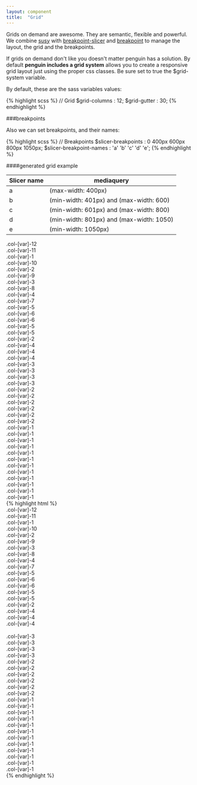 ```yaml
---
layout: component
title:  "Grid"
---
```


Grids on demand are awesome. They are semantic, flexible and powerful. We combine [susy](http://susy.oddbird.net/) with [breakpoint-slicer](https://github.com/lolmaus/breakpoint-slicer) and [breakpoint](https://github.com/at-import/breakpoint) to manage the layout, the grid and the breakpoints.

If grids on demand don't like you doesn't matter penguin has a solution. By default **penguin includes a grid system** allows you to create a responsive grid layout just using the proper css classes. Be sure set to true the $grid-system variable.

By default, these are the sass variables values:

{% highlight scss %}
// Grid
$grid-columns             : 12;
$grid-gutter              : 30;
{% endhighlight %}

###breakpoints

Also we can set breakpoints, and their names:

{% highlight scss %}
// Breakpoints
$slicer-breakpoints       : 0   400px   600px   800px   1050px;
$slicer-breakpoint-names  :  'a'     'b'     'c'     'd'      'e';
{% endhighlight %}

####generated grid example

| Slicer name    | mediaquery                                  |
|----------------|---------------------------------------------|
| a              | (max-width: 400px)                          |
| b              | (min-width: 401px) and (max-width: 600)     |
| c              | (min-width: 601px) and (max-width: 800)     |
| d              | (min-width: 801px) and (max-width: 1050)    |
| e              | (min-width: 1050px)                         |

<div class="row penguin-example">
    <!-- 12 -->
    <div class="col-a-12 col-c-12 col-d-12 col-e-12">
        <span class="fill-col">.col-[var]-12</span>
    </div>
    <!-- 11 -->
    <div class="col-a-11 col-b-11 col-c-11 col-d-11 col-e-11">
        <span class="fill-col">.col-[var]-11</span>
    </div>
    <div class="col-a-1 col-b-1 col-c-1 col-d-1 col-e-1">
        <span class="fill-col">.col-[var]-1</span>
    </div>
    <!-- 10 -->
    <div class="col-a-10 col-b-10 col-c-10 col-d-10 col-e-10">
        <span class="fill-col">.col-[var]-10</span>
    </div>
    <div class="col-a-2 col-b-2 col-c-2 col-d-2 col-e-2">
        <span class="fill-col">.col-[var]-2</span>
    </div>
    <!-- 9 -->
    <div class="col-a-9 col-b-9 col-c-9 col-d-9 col-e-9">
        <span class="fill-col">.col-[var]-9</span>
    </div>
    <div class="col-a-3 col-b-3 col-c-3 col-d-3 col-e-3">
        <span class="fill-col">.col-[var]-3</span>
    </div>
    <!-- 8 -->
    <div class="col-a-8 col-b-8 col-c-8 col-d-8 col-e-8">
        <span class="fill-col">.col-[var]-8</span>
    </div>
    <div class="col-a-4 col-b-4 col-c-4 col-d-4 col-e-4">
        <span class="fill-col">.col-[var]-4</span>
    </div>
    <!-- 7 -->
    <div class="col-a-7 col-b-7 col-c-7 col-d-7 col-e-7">
        <span class="fill-col">.col-[var]-7</span>
    </div>
    <div class="col-a-5 col-b-5 col-c-5 col-d-5 col-e-5">
        <span class="fill-col">.col-[var]-5</span>
    </div>
    <!-- 6 -->
    <div class="col-a-6 col-b-6 col-c-6 col-d-6 col-e-6">
        <span class="fill-col">.col-[var]-6</span>
    </div>
    <div class="col-a-6 col-b-6 col-c-6 col-d-6 col-e-6">
        <span class="fill-col">.col-[var]-6</span>
    </div>
    <!-- 5 -->
    <div class="col-a-5 col-b-5 col-c-5 col-d-5 col-e-5">
        <span class="fill-col">.col-[var]-5</span>
    </div>
    <div class="col-a-5 col-b-5 col-c-5 col-d-5 col-e-5">
        <span class="fill-col">.col-[var]-5</span>
    </div>
    <div class="col-a-2 col-b-2 col-c-2 col-d-2 col-e-2">
        <span class="fill-col">.col-[var]-2</span>
    </div>
    <!-- 4 -->
    <div class="col-a-4 col-b-3 col-c-4 col-d-4 col-e-4">
        <span class="fill-col">.col-[var]-4</span>
    </div>
    <div class="col-a-4 col-b-3 col-c-4 col-d-4 col-e-4">
        <span class="fill-col">.col-[var]-4</span>
    </div>
    <div class="col-a-4 col-b-3 col-c-4 col-d-4 col-e-4">
        <span class="fill-col">.col-[var]-4</span>
    </div>
    <!-- 3 -->
    <div class="col-a-3 col-b-3 col-c-3 col-d-3 col-e-3">
        <span class="fill-col">.col-[var]-3</span>
    </div>
    <div class="col-a-3 col-b-3 col-c-3 col-d-3 col-e-3">
        <span class="fill-col">.col-[var]-3</span>
    </div>
    <div class="col-a-3 col-b-3 col-c-3 col-d-3 col-e-3">
        <span class="fill-col">.col-[var]-3</span>
    </div>
    <div class="col-a-3 col-b-3 col-c-3 col-d-3 col-e-3">
        <span class="fill-col">.col-[var]-3</span>
    </div>
    <!-- 2 -->
    <div class="col-a-2 col-b-2 col-c-2 col-d-2 col-e-2">
        <span class="fill-col">.col-[var]-2</span>
    </div>
    <div class="col-a-2 col-b-2 col-c-2 col-d-2 col-e-2">
        <span class="fill-col">.col-[var]-2</span>
    </div>
    <div class="col-a-2 col-b-2 col-c-2 col-d-2 col-e-2">
        <span class="fill-col">.col-[var]-2</span>
    </div>
    <div class="col-a-2 col-b-2 col-c-2 col-d-2 col-e-2">
        <span class="fill-col">.col-[var]-2</span>
    </div>
    <div class="col-a-2 col-b-2 col-c-2 col-d-2 col-e-2">
        <span class="fill-col">.col-[var]-2</span>
    </div>
    <div class="col-a-2 col-b-2 col-c-2 col-d-2 col-e-2">
        <span class="fill-col">.col-[var]-2</span>
    </div>
    <!-- 1 -->
    <div class="col-a-1 col-b-1 col-c-1 col-d-1 col-e-1">
        <span class="fill-col">.col-[var]-1</span>
    </div>
    <div class="col-a-1 col-b-1 col-c-1 col-d-1 col-e-1">
        <span class="fill-col">.col-[var]-1</span>
    </div>
    <div class="col-a-1 col-b-1 col-c-1 col-d-1 col-e-1">
        <span class="fill-col">.col-[var]-1</span>
    </div>
    <div class="col-a-1 col-b-1 col-c-1 col-d-1 col-e-1">
        <span class="fill-col">.col-[var]-1</span>
    </div>
    <div class="col-a-1 col-b-1 col-c-1 col-d-1 col-e-1">
        <span class="fill-col">.col-[var]-1</span>
    </div>
    <div class="col-a-1 col-b-1 col-c-1 col-d-1 col-e-1">
        <span class="fill-col">.col-[var]-1</span>
    </div>
    <div class="col-a-1 col-b-1 col-c-1 col-d-1 col-e-1">
        <span class="fill-col">.col-[var]-1</span>
    </div>
    <div class="col-a-1 col-b-1 col-c-1 col-d-1 col-e-1">
        <span class="fill-col">.col-[var]-1</span>
    </div>
    <div class="col-a-1 col-b-1 col-c-1 col-d-1 col-e-1">
        <span class="fill-col">.col-[var]-1</span>
    </div>
    <div class="col-a-1 col-b-1 col-c-1 col-d-1 col-e-1">
        <span class="fill-col">.col-[var]-1</span>
    </div>
    <div class="col-a-1 col-b-1 col-c-1 col-d-1 col-e-1">
        <span class="fill-col">.col-[var]-1</span>
    </div>
    <div class="col-a-1 col-b-1 col-c-1 col-d-1 col-e-1">
        <span class="fill-col">.col-[var]-1</span>
    </div>
</div>
{% highlight html %}
<div class="row penguin-example">
    <!-- 12 -->
    <div class="col-a-12 col-c-12 col-d-12 col-e-12">
        <span class="fill-col">.col-[var]-12</span>
    </div>
    <!-- 11 -->
    <div class="col-a-11 col-b-11 col-c-11 col-d-11 col-e-11">
        <span class="fill-col">.col-[var]-11</span>
    </div>
    <div class="col-a-1 col-b-1 col-c-1 col-d-1 col-e-1">
        <span class="fill-col">.col-[var]-1</span>
    </div>
    <!-- 10 -->
    <div class="col-a-10 col-b-10 col-c-10 col-d-10 col-e-10">
        <span class="fill-col">.col-[var]-10</span>
    </div>
    <div class="col-a-2 col-b-2 col-c-2 col-d-2 col-e-2">
        <span class="fill-col">.col-[var]-2</span>
    </div>
    <!-- 9 -->
    <div class="col-a-9 col-b-9 col-c-9 col-d-9 col-e-9">
        <span class="fill-col">.col-[var]-9</span>
    </div>
    <div class="col-a-3 col-b-3 col-c-3 col-d-3 col-e-3">
        <span class="fill-col">.col-[var]-3</span>
    </div>
    <!-- 8 -->
    <div class="col-a-8 col-b-8 col-c-8 col-d-8 col-e-8">
        <span class="fill-col">.col-[var]-8</span>
    </div>
    <div class="col-a-4 col-b-4 col-c-4 col-d-4 col-e-4">
        <span class="fill-col">.col-[var]-4</span>
    </div>
    <!-- 7 -->
    <div class="col-a-7 col-b-7 col-c-7 col-d-7 col-e-7">
        <span class="fill-col">.col-[var]-7</span>
    </div>
    <div class="col-a-5 col-b-5 col-c-5 col-d-5 col-e-5">
        <span class="fill-col">.col-[var]-5</span>
    </div>
    <!-- 6 -->
    <div class="col-a-6 col-b-6 col-c-6 col-d-6 col-e-6">
        <span class="fill-col">.col-[var]-6</span>
    </div>
    <div class="col-a-6 col-b-6 col-c-6 col-d-6 col-e-6">
        <span class="fill-col">.col-[var]-6</span>
    </div>
    <!-- 5 -->
    <div class="col-a-5 col-b-5 col-c-5 col-d-5 col-e-5">
        <span class="fill-col">.col-[var]-5</span>
    </div>
    <div class="col-a-5 col-b-5 col-c-5 col-d-5 col-e-5">
        <span class="fill-col">.col-[var]-5</span>
    </div>
    <div class="col-a-2 col-b-2 col-c-2 col-d-2 col-e-2">
        <span class="fill-col">.col-[var]-2</span>
    </div>
    <!-- 4 -->
    <div class="col-a-4 col-b-3 col-c-4 col-d-4 col-e-4">
        <span class="fill-col">.col-[var]-4</span>
    </div>
    <div class="col-a-4 col-b-3 col-c-4 col-d-4 col-e-4">
        <span class="fill-col">.col-[var]-4</span>
    </div>
    <div class="col-a-4 col-b-3 col-c-4 col-d-4 col-e-4">
        <span class="fill-col">.col-[var]-4</span>
    </div><br>    <!-- 3 -->
    <div class="col-a-3 col-b-3 col-c-3 col-d-3 col-e-3">
        <span class="fill-col">.col-[var]-3</span>
    </div>
    <div class="col-a-3 col-b-3 col-c-3 col-d-3 col-e-3">
        <span class="fill-col">.col-[var]-3</span>
    </div>
    <div class="col-a-3 col-b-3 col-c-3 col-d-3 col-e-3">
        <span class="fill-col">.col-[var]-3</span>
    </div>
    <div class="col-a-3 col-b-3 col-c-3 col-d-3 col-e-3">
        <span class="fill-col">.col-[var]-3</span>
    </div>
    <!-- 2 -->
    <div class="col-a-2 col-b-2 col-c-2 col-d-2 col-e-2">
        <span class="fill-col">.col-[var]-2</span>
    </div>
    <div class="col-a-2 col-b-2 col-c-2 col-d-2 col-e-2">
        <span class="fill-col">.col-[var]-2</span>
    </div>
    <div class="col-a-2 col-b-2 col-c-2 col-d-2 col-e-2">
        <span class="fill-col">.col-[var]-2</span>
    </div>
    <div class="col-a-2 col-b-2 col-c-2 col-d-2 col-e-2">
        <span class="fill-col">.col-[var]-2</span>
    </div>
    <div class="col-a-2 col-b-2 col-c-2 col-d-2 col-e-2">
        <span class="fill-col">.col-[var]-2</span>
    </div>
    <div class="col-a-2 col-b-2 col-c-2 col-d-2 col-e-2">
        <span class="fill-col">.col-[var]-2</span>
    </div>
    <!-- 1 -->
    <div class="col-a-1 col-b-1 col-c-1 col-d-1 col-e-1">
        <span class="fill-col">.col-[var]-1</span>
    </div>
    <div class="col-a-1 col-b-1 col-c-1 col-d-1 col-e-1">
        <span class="fill-col">.col-[var]-1</span>
    </div>
    <div class="col-a-1 col-b-1 col-c-1 col-d-1 col-e-1">
        <span class="fill-col">.col-[var]-1</span>
    </div>
    <div class="col-a-1 col-b-1 col-c-1 col-d-1 col-e-1">
        <span class="fill-col">.col-[var]-1</span>
    </div>
    <div class="col-a-1 col-b-1 col-c-1 col-d-1 col-e-1">
        <span class="fill-col">.col-[var]-1</span>
    </div>
    <div class="col-a-1 col-b-1 col-c-1 col-d-1 col-e-1">
        <span class="fill-col">.col-[var]-1</span>
    </div>
    <div class="col-a-1 col-b-1 col-c-1 col-d-1 col-e-1">
        <span class="fill-col">.col-[var]-1</span>
    </div>
    <div class="col-a-1 col-b-1 col-c-1 col-d-1 col-e-1">
        <span class="fill-col">.col-[var]-1</span>
    </div>
    <div class="col-a-1 col-b-1 col-c-1 col-d-1 col-e-1">
        <span class="fill-col">.col-[var]-1</span>
    </div>
    <div class="col-a-1 col-b-1 col-c-1 col-d-1 col-e-1">
        <span class="fill-col">.col-[var]-1</span>
    </div>
    <div class="col-a-1 col-b-1 col-c-1 col-d-1 col-e-1">
        <span class="fill-col">.col-[var]-1</span>
    </div>
    <div class="col-a-1 col-b-1 col-c-1 col-d-1 col-e-1">
        <span class="fill-col">.col-[var]-1</span>
    </div>
</div>
{% endhighlight %}
